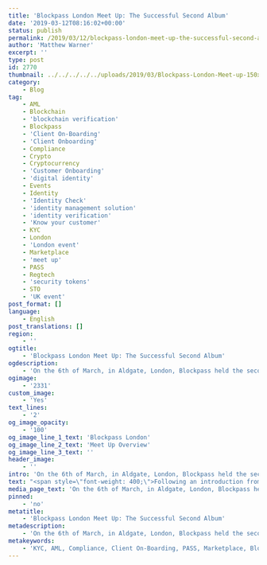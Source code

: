 ```yaml
---
title: 'Blockpass London Meet Up: The Successful Second Album'
date: '2019-03-12T08:16:02+00:00'
status: publish
permalink: /2019/03/12/blockpass-london-meet-up-the-successful-second-album
author: 'Matthew Warner'
excerpt: ''
type: post
id: 2770
thumbnail: ../../../../../uploads/2019/03/Blockpass-London-Meet-up-150x150.jpg
category:
    - Blog
tag:
    - AML
    - Blockchain
    - 'blockchain verification'
    - Blockpass
    - 'Client On-Boarding'
    - 'Client Onboarding'
    - Compliance
    - Crypto
    - Cryptocurrency
    - 'Customer Onboarding'
    - 'digital identity'
    - Events
    - Identity
    - 'Identity Check'
    - 'identity management solution'
    - 'identity verification'
    - 'Know your customer'
    - KYC
    - London
    - 'London event'
    - Marketplace
    - 'meet up'
    - PASS
    - Regtech
    - 'security tokens'
    - STO
    - 'UK event'
post_format: []
language:
    - English
post_translations: []
region:
    - ''
ogtitle:
    - 'Blockpass London Meet Up: The Successful Second Album'
ogdescription:
    - 'On the 6th of March, in Aldgate, London, Blockpass held the second of its London Meet Ups. '
ogimage:
    - '2331'
custom_image:
    - 'Yes'
text_lines:
    - '2'
og_image_opacity:
    - '100'
og_image_line_1_text: 'Blockpass London'
og_image_line_2_text: 'Meet Up Overview'
og_image_line_3_text: ''
header_image:
    - ''
intro: 'On the 6th of March, in Aldgate, London, Blockpass held the second of its London Meet Ups. The free event saw people from various industries and backgrounds come together to discuss the issue of data breaches and the huge impact and implications they have in both the traditional and blockchain space, drawn by both the prospect of intellectual discourse with experts and the offer of free pizza and drinks. The event took place between 6 and 9pm, with time for networking before and after the presentations from the guest speakers.'
text: "<span style=\"font-weight: 400;\">Following an introduction from Blockpass’ Guy Davies and a brief overview of recent data breach events by Matthew Warner, the guest speakers took it in turns to present various different aspects of data breach issues.</span>\r\n\r\n<span style=\"font-weight: 400;\">First up, Electra Japonis, Founder and CEO of <a href=\"https://thelawboutique.co.uk/\">The Law Boutique</a>, gave a talk focussed around GDPR, its impact on companies and how rules around data protection are being applied. Japonis covered a number of points, including an in-depth look at the intersection of <a href=\"https://www.blockpass.org/2018/05/04/from-2-billion-to-200-users-gdpr-is-changing-data-compliance-landscape/\">GDPR</a> and blockchain. She also covered the issues that had led to the rise of these new regulations, with companies misusing data and the dangers of false digital representations of individuals being taken as accurate. Japonis finished off by describing essential steps for companies to implement with good practices to follow which would ensure compliance with the regulations.</span>\r\n\r\n<span style=\"font-weight: 400;\">Next to speak was Fernando Martinho, CTO &amp; Co-Founder of <a href=\"https://naoris.com/\">Naoris,</a> who spoke on blockchain-based cybersecurity and what Naoris is doing to combat the threats of hacks and data breaches. Providing an insight into the methods by which hackers gain access to networks and pointing out notable cases, Martinho explained the type of threats that are being faced currently and what a malicious actor can do when gaining control of a system. Martinho spoke on the failings of centralised security models and the impossibility of securing these traditional systems, with some terrifying statistics regarding hackers, detectability, data loss and the sheer amount of money that is being thrown futilely at an issue which needs to be tackled in a completely different way. Fortunately, Martinho explained, blockchain-based cyber security (as is being developed and used by Naoris), has the potential to blunt these kinds of threats in a way that has not been possible before.</span>\r\n\r\n<span style=\"font-weight: 400;\">Liam Bell, Research Lead at the <a href=\"https://identity-lab.blockpass.org/\">Blockpass Identity Lab</a>, and Research Fellow within the Center for Distributed Computing, Networking and Security at Edinburgh Napier University, presented to the meet up on the topic of zero knowledge proofs (as well as highlighting a few related areas) and how they can be used to ensure data privacy and stand poised to revolutionise verification methods. Bell brought the mathematically-intensive subject down to a level where all could understand (most of) the discussion and made the benefits of a future with zero knowledge proofs abundantly clear.</span>\r\n\r\n<span style=\"font-weight: 400;\">Rounding off the talks was a fireside chat with Digax CEO Ben Morley, who spoke about Digax and its relationship with Blockpass, before answering a number of questions around the cryptocurrency and regulatory space. Questions included both general and more targeted topics, such as the viability of a self-sovereign identity in the cryptocurrency space, competition between centralised and decentralised exchanges, and the Coinbase neutrino acquisition.</span>\r\n\r\n<span style=\"font-weight: 400;\">The meet up continued with the room breaking down into smaller groups to network and discuss what had been said in the talks. The topic proved popular, with many guests staying far beyond the official end of the event and continuing the discussions in nearby drinking establishments. Such enthusiasm and in-depth discourse is the goal of the meet ups and we would love to see you at future events. Please contact Blockpass with topics or themes you would like to see for these meet ups and keep an eye on the Blockpass website, eventbrite and our social media pages for more information about future events.</span>"
media_page_text: 'On the 6th of March, in Aldgate, London, Blockpass held the second of its London Meet Ups. The free event saw people from various industries and backgrounds come together to discuss the issue of data breaches and the huge impact and implications they have in both the traditional and blockchain space, drawn by both the prospect of intellectual discourse with experts and the offer of free pizza and drinks. The event took place between 6 and 9pm, with time for networking before and after the presentations from the guest speakers.'
pinned:
    - 'no'
metatitle:
    - 'Blockpass London Meet Up: The Successful Second Album'
metadescription:
    - 'On the 6th of March, in Aldgate, London, Blockpass held the second of its London Meet Ups. The free event saw people from various industries and backgrounds come together to discuss the issue of data breaches and the huge impact and implications they have in both the traditional and blockchain space, drawn by both the prospect of intellectual discourse with experts and the offer of free pizza and drinks. The event took place between 6 and 9pm, with time for networking before and after the presentations from the guest speakers.'
metakeywords:
    - 'KYC, AML, Compliance, Client On-Boarding, PASS, Marketplace, Blockpass, Identity, Identity Verification, Customer Onboarding, Digital identity, identity management solution, Identity Verification, Know your customer, regtech, security tokens, sto, blockchain verification, identity check, client onboarding, cryptocurrency, blockchain, crypto, events, meet up, London, UK event, London event'
---
```

<!DOCTYPE html PUBLIC "-//W3C//DTD HTML 4.0 Transitional//EN" "http://www.w3.org/TR/REC-html40/loose.dtd">
<?xml encoding="UTF-8">
